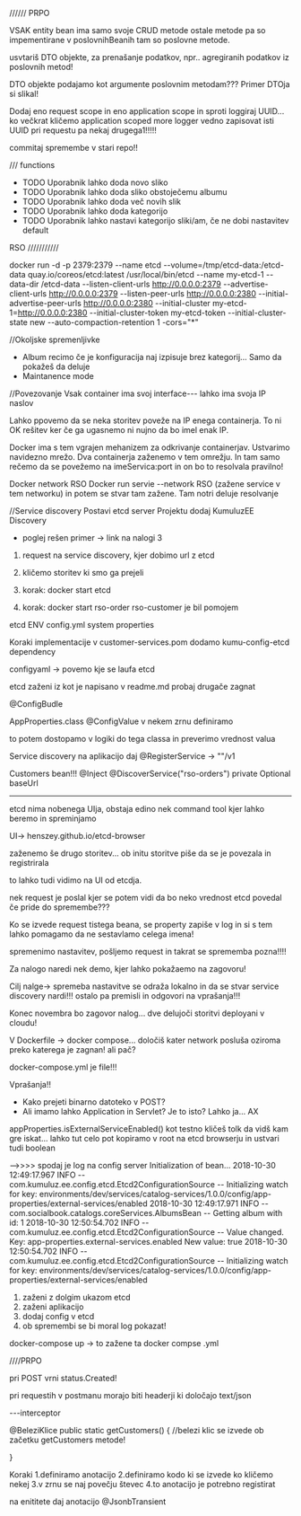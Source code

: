 

////// PRPO

VSAK entity bean ima samo svoje CRUD metode ostale metode pa so impementirane v poslovnihBeanih tam so poslovne metode.


usvtariš DTO objekte, za prenašanje podatkov, npr.. agregiranih podatkov iz poslovnih metod!


DTO objekte podajamo kot argumente poslovnim metodam??? Primer DTOja si slikal!


Dodaj eno request scope in eno application scope in sproti loggiraj UUID... ko večkrat kličemo application scoped more logger vedno zapisovat isti UUID pri requestu pa nekaj drugega1!!!!!

commitaj spremembe v stari repo!!

/// functions
* TODO Uporabnik lahko doda novo sliko
* TODO Uporabnik lahko doda sliko obstoječemu albumu
* TODO Uporabnik lahko doda več novih slik
* TODO Uporabnik lahko doda kategorijo
* TODO Uporabnik lahko nastavi kategorijo sliki/am, če ne dobi nastavitev default











RSO ///////////



docker run -d -p 2379:2379 --name etcd --volume=/tmp/etcd-data:/etcd-data quay.io/coreos/etcd:latest  /usr/local/bin/etcd --name my-etcd-1 --data-dir /etcd-data --listen-client-urls http://0.0.0.0:2379 --advertise-client-urls http://0.0.0.0:2379 --listen-peer-urls http://0.0.0.0:2380 --initial-advertise-peer-urls http://0.0.0.0:2380 --initial-cluster my-etcd-1=http://0.0.0.0:2380    --initial-cluster-token my-etcd-token --initial-cluster-state new  --auto-compaction-retention 1 -cors="*"


//Okoljske spremenljivke


- Album recimo če je konfiguracija naj izpisuje brez kategorij... Samo da pokažeš da deluje
- Maintanence mode


//Povezovanje
Vsak container ima svoj interface--- lahko ima svoja IP naslov

Lahko ppovemo da se neka storitev poveže na IP enega containerja. To ni OK rešitev ker če ga ugasnemo ni nujno da bo imel enak IP.

Docker ima s tem vgrajen mehanizem za odkrivanje containerjav. Ustvarimo navidezno mrežo. Dva containerja zaženemo v tem omrežju. In tam samo rečemo da se povežemo na imeServica:port in on bo to resolvala pravilno!

Docker network RSO 
Docker run servie --network RSO (zažene service v tem networku) in potem se stvar tam zažene. Tam notri deluje resolvanje 


//Service discovery
Postavi etcd server
Projektu dodaj KumuluzEE Discovery
 - poglej rešen primer -> link na nalogi 3

1. request na service discovery, kjer dobimo url z etcd
2. kličemo storitev ki smo ga prejeli



1. korak: docker start etcd

2. korak: docker start rso-order    rso-customer je bil pomojem


etcd
ENV
config.yml
system properties


Koraki implementacije
v customer-services.pom dodamo 
kumu-config-etcd dependency


configyaml -> povemo kje se laufa etcd

etcd zaženi iz kot je napisano v readme.md
probaj drugače zagnat


@ConfigBudle

AppProperties.class
@ConfigValue v nekem zrnu definiramo


to potem dostopamo v logiki do tega classa in preverimo vrednost valua




Service discovery
na aplikacijo daj @RegisterService  -> ""/v1


Customers bean!!!
@Inject
@DiscoverService("rso-orders")
private Optional<String> baseUrl



-----
etcd nima nobenega UIja, obstaja edino nek command tool kjer lahko beremo in spreminjamo

UI-> henszey.github.io/etcd-browser



zaženemo še drugo storitev... ob initu storitve piše da se je povezala in registrirala

to lahko tudi vidimo na UI od etcdja.



nek request je poslal kjer se potem vidi da bo neko vrednost etcd povedal če pride do spremembe???



Ko se izvede request tistega beana, se property zapiše v log in si s tem lahko pomagamo da ne sestavlamo celega imena!


spremenimo nastavitev, pošljemo request in takrat se sprememba pozna!!!! 

Za nalogo naredi nek demo, kjer lahko pokažaemo na zagovoru!

Cilj nalge-> spremeba nastavitve se odraža lokalno in da se stvar service discovery nardi!!!
ostalo pa premisli in odgovori na vprašanja!!!


Konec novembra bo zagovor nalog... dve delujoči storitvi deployani v cloudu!



V Dockerfile -> docker compose... določiš kater network posluša oziroma preko katerega je zagnan! ali pač?

docker-compose.yml je file!!!







Vprašanja!!
 - Kako prejeti binarno datoteko v POST?
 - Ali imamo lahko Application in Servlet? Je to isto? Lahko ja... AX






 appProperties.isExternalServiceEnabled() kot testno kličeš tolk da vidš kam gre iskat... lahko tut celo pot kopiramo v root na etcd browserju in ustvari tudi boolean

-->>>> spodaj je log na config server
 Initialization of bean...
2018-10-30 12:49:17.967 INFO -- com.kumuluz.ee.config.etcd.Etcd2ConfigurationSource -- Initializing watch for key: environments/dev/services/catalog-services/1.0.0/config/app-properties/external-services/enabled
2018-10-30 12:49:17.971 INFO -- com.socialbook.catalogs.coreServices.AlbumsBean -- Getting album with id: 1
2018-10-30 12:50:54.702 INFO -- com.kumuluz.ee.config.etcd.Etcd2ConfigurationSource -- Value changed. Key: app-properties.external-services.enabled New value: true
2018-10-30 12:50:54.702 INFO -- com.kumuluz.ee.config.etcd.Etcd2ConfigurationSource -- Initializing watch for key: environments/dev/services/catalog-services/1.0.0/config/app-properties/external-services/enabled









1. zaženi z dolgim ukazom etcd
2. zaženi aplikacijo
3. dodaj config v etcd 
4. ob spremembi se bi moral log pokazat!



docker-compose up -> to zažene ta docker compse .yml




















////PRPO


pri POST vrni status.Created!


pri requestih v postmanu morajo biti headerji ki določajo text/json


---interceptor


@BeleziKlice
public static getCustomers() {
	//belezi klic se izvede ob začetku getCustomers metode!

}

Koraki
1.definiramo anotacijo
2.definiramo kodo ki se izvede ko kličemo nekej
3.v zrnu se naj povečju števec
4.to anotacijo je potrebno registirat



na enititete daj anotacijo @JsonbTransient








